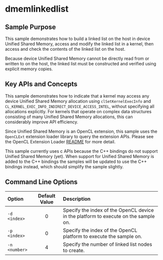# dmemlinkedlist

## Sample Purpose

This sample demonstrates how to build a linked list on the host in device Unified Shared Memory, access and modify the linked list in a kernel, then access and check the contents of the linked list on the host.

Because device Unified Shared Memory cannot be directly read from or written to on the host, the linked list must be constructed and verified using explicit memory copies.

## Key APIs and Concepts

This sample demonstrates how to indicate that a kernel may access any device Unified Shared Memory allocation using `clSetKernelExecInfo` and `CL_KERNEL_EXEC_INFO_INDIRECT_DEVICE_ACCESS_INTEL`, without specifying all allocations explicitly.
For kernels that operate on complex data structures consisting of many Unified Shared Memory allocations, this can considerably improve API efficiency.

Since Unified Shared Memory is an OpenCL extension, this sample uses the `OpenCLExt` extension loader library to query the extension APIs.
Please see the OpenCL Extension Loader [README](https://github.com/bashbaug/opencl-extension-loader) for more detail.

This sample currently uses c APIs because the C++ bindings do not support Unified Shared Memory (yet).
When support for Unified Shared Memory is added to the C++ bindings the samples will be updated to use the C++ bindings instead, which should simplify the sample slightly.

## Command Line Options

| Option | Default Value | Description |
|:--|:-:|:--|
| `-d <index>` | 0 | Specify the index of the OpenCL device in the platform to execute on the sample on.
| `-p <index>` | 0 | Specify the index of the OpenCL platform to execute the sample on.
| `-n <number>` | 4 | Specify the number of linked list nodes to create.
